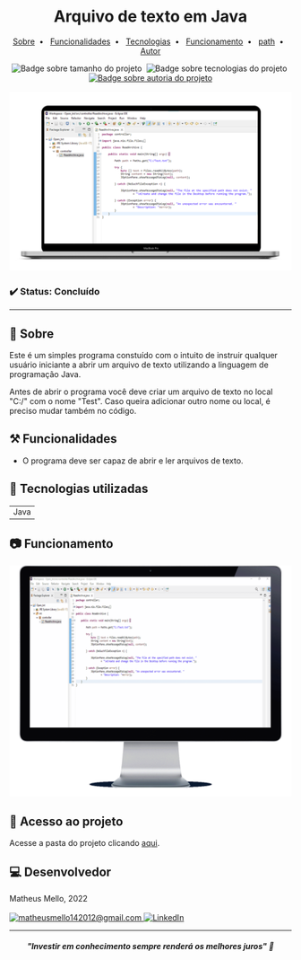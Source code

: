 <h1 align="center"> Arquivo de texto em Java </h1>

<p align="center">
    <a title="Sobre" href="#-sobre">Sobre</a>&nbsp;&nbsp;•&nbsp;&nbsp;  
    <a title="Funcionalidades" href="#%EF%B8%8F-funcionalidades">Funcionalidades</a>&nbsp;&nbsp;•&nbsp;&nbsp;
    <a title="Tecnologias" href="#-tecnologias-utilizadas">Tecnologias</a>&nbsp;&nbsp;•&nbsp;&nbsp;
    <a title="Funcionamento" href="#-funcionamento">Funcionamento</a>&nbsp;&nbsp;•&nbsp;&nbsp;
    <a title="path" href="#-acesso-ao-projeto">path</a>&nbsp;&nbsp;•&nbsp;&nbsp;
    <a title="Autor" href="#-desenvolvedor">Autor</a>
</p>
<div align="center">
    <img alt="Badge sobre tamanho do projeto" title="REPO SIZE - 2,41MB" src="https://img.shields.io/badge/REPO%20SIZE-2%2C41MB-blue"/>&nbsp;
    <img alt="Badge sobre tecnologias do projeto" title="TECNOLOGIAS - 1" src="https://img.shields.io/badge/TECNOLOGIAS-1-blue"/>&nbsp;
    <a href="https://github.com/mmmello">
        <img alt="Badge sobre autoria do projeto" title="AUTOR - MATHEUS MELLO" src="https://img.shields.io/badge/AUTOR-MATHEUS%20MELLO-brightgreen"/>
    </a>
</div>
<br/>
<div align="center">
    <img alt="Imagem do site" src="src/img/fundo_notebook.png"/>
</div>

### ✔️ Status: Concluído

<hr>

## 🔎 Sobre

Este é um simples programa constuído com o intuito de instruir qualquer usuário iniciante a abrir um arquivo de texto utilizando a linguagem de programação Java.

Antes de abrir o programa você deve criar um arquivo de texto no local "C:/" com o nome "Test". Caso queira adicionar outro nome ou local, é preciso mudar também no código.

## ⚒️ Funcionalidades

* O programa deve ser capaz de abrir e ler arquivos de texto.

## 🚀 Tecnologias utilizadas
<table>
    <tr>
        <td>Java</td>
    </tr>
</table>

## 📷 Funcionamento

<div align="center">
    <img alt="Gif do funcionamento do programa" src="src/img/fundo_monitor.gif"/>
</div>

## 📂 Acesso ao projeto 

Acesse a pasta do projeto clicando <a href="https://github.com/mmmello/Open-txt-in-java/tree/main/src">aqui</a>.

## 💻 Desenvolvedor
Matheus Mello, 2022
<br/>
<br/>
<a href = "mailto:matheusmello142012@gmail.com" target="_blank">
      <img title="matheusmello142012@gmail.com" src="https://img.shields.io/badge/Gmail-D14836?style=for-the-badge&logo=gmail&logoColor=white">
</a>
<a href = "https://www.linkedin.com/in/matheus-mello-da-silva/" target="_blank">
<img title="LinkedIn" alt="LinkedIn" src="https://img.shields.io/badge/LinkedIn-0077B5?style=for-the-badge&logo=linkedin&logoColor=white"/>
</a>

<hr>

<i><h4 align="center">"Investir em conhecimento sempre renderá os melhores juros" 💭</h4></i>
